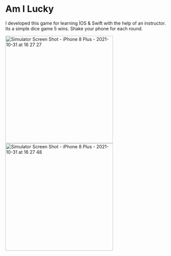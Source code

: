 # Am I Lucky

I developed this game for learning İOS & Swift with the help of an instructor.
Its a simple dice game 5 wins. 
Shake your phone for each round.

<img width="335" alt="Simulator Screen Shot - iPhone 8 Plus - 2021-10-31 at 16 27 27" src="https://user-images.githubusercontent.com/40921342/139585906-a6076499-6843-48d2-83ca-e7ec18bc2f6e.png"> <img width="335" alt="Simulator Screen Shot - iPhone 8 Plus - 2021-10-31 at 16 27 48" src="https://user-images.githubusercontent.com/40921342/139585912-1a114247-4037-4dcd-9133-43fbaed7e683.png">
